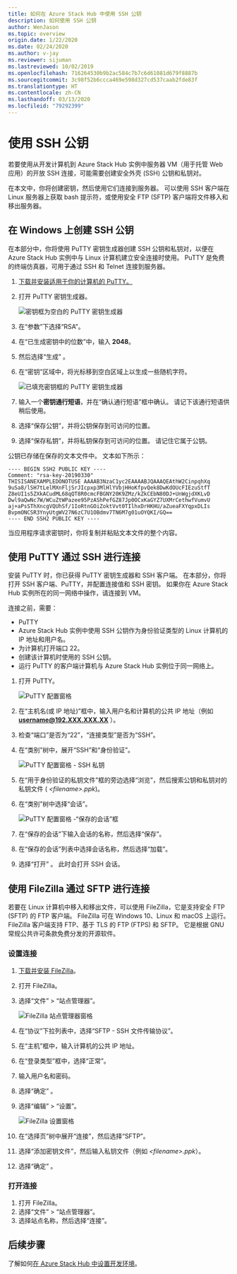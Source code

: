 ```yaml
---
title: 如何在 Azure Stack Hub 中使用 SSH 公钥
description: 如何使用 SSH 公钥
author: WenJason
ms.topic: overview
origin.date: 1/22/2020
ms.date: 02/24/2020
ms.author: v-jay
ms.reviewer: sijuman
ms.lastreviewed: 10/02/2019
ms.openlocfilehash: 716264530b9b2ac584c7b7c6d61081d679f8887b
ms.sourcegitcommit: 3c98f52b6ccca469e598d327cd537caab2fde83f
ms.translationtype: HT
ms.contentlocale: zh-CN
ms.lasthandoff: 03/13/2020
ms.locfileid: "79292399"
---
```

# <a name="use-an-ssh-public-key"></a>使用 SSH 公钥

若要使用从开发计算机到 Azure Stack Hub 实例中服务器 VM（用于托管 Web 应用）的开放 SSH 连接，可能需要创建安全外壳 (SSH) 公钥和私钥对。 

在本文中，你将创建密钥，然后使用它们连接到服务器。 可以使用 SSH 客户端在 Linux 服务器上获取 bash 提示符，或使用安全 FTP (SFTP) 客户端将文件移入和移出服务器。

## <a name="create-an-ssh-public-key-on-windows"></a>在 Windows 上创建 SSH 公钥

在本部分中，你将使用 PuTTY 密钥生成器创建 SSH 公钥和私钥对，以便在 Azure Stack Hub 实例中与 Linux 计算机建立安全连接时使用。 PuTTY 是免费的终端仿真器，可用于通过 SSH 和 Telnet 连接到服务器。

1. [下载并安装适用于你的计算机的 PuTTY。](https://www.chiark.greenend.org.uk/~sgtatham/putty/latest.html)

1. 打开 PuTTY 密钥生成器。

    ![密钥框为空白的 PuTTY 密钥生成器](media/azure-stack-dev-start-howto-ssh-public-key/001-putty-key-gen-start.png)

1. 在“参数”下选择“RSA”。  

1. 在“已生成密钥中的位数”中，输入 **2048**。   

1. 然后选择“生成”  。

1. 在“密钥”区域中，将光标移到空白区域上以生成一些随机字符。 

    ![已填充密钥框的 PuTTY 密钥生成器](media/azure-stack-dev-start-howto-ssh-public-key/002-putty-key-gen-result.png)

1. 输入一个**密钥通行短语**，并在“确认通行短语”框中确认。  请记下该通行短语供稍后使用。

1. 选择“保存公钥”，并将公钥保存到可访问的位置。 

1. 选择“保存私钥”，并将私钥保存到可访问的位置。  请记住它属于公钥。

公钥已存储在保存的文本文件中。 文本如下所示：

```text  
---- BEGIN SSH2 PUBLIC KEY ----
Comment: "rsa-key-20190330"
THISISANEXAMPLEDONOTUSE AAAAB3NzaC1yc2EAAAABJQAAAQEAthW2CinpqhXq
9uSa8/lSH7tLelMXnFljSrJIcpxp3MlHlYVbjHHoKfpvQek8DwKdOUcFIEzuStfT
Z8eUI1s5ZXkACudML68qQT8R0cmcFBGNY20K9ZMz/kZkCEbN80DJ+UnWgjdXKLvD
Dwl9aQwNc7W/WCuZtWPazee95PzAShPefGZ87Jp0OCxKaGYZ7UXMrCethwfVumvU
aj+aPsSThXncgVQUhSf/1IoRtnGOiZoktVvt0TIlhxDrHKHU/aZueaFXYqpxDLIs
BvpmONCSR3YnyUtgWV27N6zC7U1OBdmv7TN6M7g01uOYQKI/GQ==
---- END SSH2 PUBLIC KEY ----
```

当应用程序请求密钥时，你将复制并粘贴文本文件的整个内容。

## <a name="connect-with-ssh-by-using-putty"></a>使用 PuTTY 通过 SSH 进行连接

安装 PuTTY 时，你已获得 PuTTY 密钥生成器和 SSH 客户端。 在本部分，你将打开 SSH 客户端、PuTTY，并配置连接值和 SSH 密钥。 如果你在 Azure Stack Hub 实例所在的同一网络中操作，请连接到 VM。

连接之前，需要：
- PuTTY
- Azure Stack Hub 实例中使用 SSH 公钥作为身份验证类型的 Linux 计算机的 IP 地址和用户名。
- 为计算机打开端口 22。
- 创建该计算机时使用的 SSH 公钥。
- 运行 PuTTY 的客户端计算机与 Azure Stack Hub 实例位于同一网络上。

1. 打开 PuTTY。

    ![PuTTY 配置窗格](media/azure-stack-dev-start-howto-ssh-public-key/002-putty-connect.png)

2. 在“主机名(或 IP 地址)”框中，输入用户名和计算机的公共 IP 地址（例如 **username@192.XXX.XXX.XX** ）。  
3. 检查“端口”是否为“22”，“连接类型”是否为“SSH”。    
4. 在“类别”树中，展开“SSH”和“身份验证”。   

    ![PuTTY 配置窗格 - SSH 私钥](media/azure-stack-dev-start-howto-ssh-public-key/002-putty-set-private-key.png)

5. 在“用于身份验证的私钥文件”框的旁边选择“浏览”，然后搜索公钥和私钥对的私钥文件 ( *\<filename>.ppk*)。  
6. 在“类别”树中选择“会话”。  

    ![PuTTY 配置窗格 -“保存的会话”框](media/azure-stack-dev-start-howto-ssh-public-key/003-puTTY-save-session.png)

7. 在“保存的会话”下输入会话的名称，然后选择“保存”。  
8. 在“保存的会话”列表中选择会话名称，然后选择“加载”。  
9. 选择“打开”  。 此时会打开 SSH 会话。

## <a name="connect-with-sftp-with-filezilla"></a>使用 FileZilla 通过 SFTP 进行连接

若要在 Linux 计算机中移入和移出文件，可以使用 FileZilla，它是支持安全 FTP (SFTP) 的 FTP 客户端。 FileZilla 可在 Windows 10、Linux 和 macOS 上运行。 FileZilla 客户端支持 FTP、基于 TLS 的 FTP (FTPS) 和 SFTP。 它是根据 GNU 常规公共许可条款免费分发的开源软件。

### <a name="set-your-connection"></a>设置连接

1. [下载并安装 FileZilla](https://filezilla-project.org/download.php)。
1. 打开 FileZilla。
1. 选择“文件” > “站点管理器”。  

    ![FileZilla 站点管理器窗格](media/azure-stack-dev-start-howto-ssh-public-key/005-filezilla-file-manager.png)

1. 在“协议”下拉列表中，选择“SFTP - SSH 文件传输协议”。  
1. 在“主机”框中，输入计算机的公共 IP 地址。 
1. 在“登录类型”框中，选择“正常”。  
1. 输入用户名和密码。
1. 选择“确定”  。
1. 选择“编辑” > “设置”。  

    ![FileZilla 设置窗格](media/azure-stack-dev-start-howto-ssh-public-key/006-filezilla-add-private-key.png)

1. 在“选择页”树中展开“连接”，然后选择“SFTP”。   
1. 选择“添加密钥文件”，然后输入私钥文件（例如 *\<filename>.ppk*）。 
1. 选择“确定”  。

### <a name="open-your-connection"></a>打开连接

1. 打开 FileZilla。
1. 选择“文件” > “站点管理器”。  
1. 选择站点名称，然后选择“连接”。 

## <a name="next-steps"></a>后续步骤

了解如何[在 Azure Stack Hub 中设置开发环境](azure-stack-dev-start.md)。
